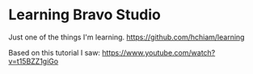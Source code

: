 # Learning Bravo Studio

Just one of the things I'm learning. <https://github.com/hchiam/learning>

Based on this tutorial I saw: https://www.youtube.com/watch?v=t15BZZ1giGo
